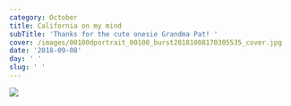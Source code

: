 ```yaml
---
category: October
title: California on my mind
subTitle: 'Thanks for the cute onesie Grandma Pat! '
cover: /images/00100dportrait_00100_burst20181008170305535_cover.jpg
date: '2018-09-08'
day: ' '
slug: ' '
---
```

![](/images/00100dportrait_00100_burst20181008170305535_cover.jpg)
